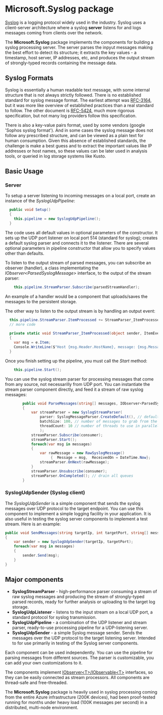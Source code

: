 ﻿# Microsoft.Syslog package

[Syslog](https://en.wikipedia.org/wiki/Syslog) is a logging protocol widely used in the industry. Syslog uses a client-server architecture where a syslog **server** listens for and logs messages coming from clients over the network.

The **Microsoft.Syslog** package implements the components for building a syslog processing server. The server parses the inpyut messages making the best effort to detect its structure; it extracts the key values - a timestamp, host server, IP addresses, etc, and produces the output stream of strongly-typed records containing the message data. 

## Syslog Formats
Syslog is essentially a human readable text message, with some internal structure that is not always strictly followed. There is no established standard for syslog message format. The earliest attempt was [RFC-3164](https://tools.ietf.org/html/rfc3164), but it was more like overview of established practices than a real standard to follow. The other document is [RFC-5424](https://tools.ietf.org/html/rfc5424), much more rigorous specification, but not many log providers follow this specification.

There is also a key-value pairs format, used by some vendors (google 'Sophos syslog format'). And in some cases the syslog message does not follow any prescribed structure, and can be viewed as a plain text for human consumption.
Given this absence of established standards, the challenge is make a best guess and to extract the important values like IP addresses or host names, so these values can be later used in analysis tools, or queried in log storage systems like Kusto. 

## Basic Usage 
### Server 

To setup a server listening to incoming messages on a local port, create an instance of the *SyslogUdpPipeline*: 
```csharp
  public void Setup() 
  {
    this.pipeline = new SyslogUdpPipeline();
  }
```

The code uses all default values in optional parameters of the constructor. It sets up the UDP port listener on local port 514 (standard for syslog); creates a default syslog parser and connects it to the listener. There are several optional parameters in pipeline constructor that allow you to specify values other than defaults. 
  
To listen to the output stream of parsed messages, you can subscribe an observer (handler), a class implementating the *IObserver\<ParsedSyslogMessage\>* interface, to the output of the stream parser:  

```csharp
	this.pipeline.StreamParser.Subscribe(parsedStreamHandler);
```

An example of a handler would be a component that uploads/saves the messages to the persistent storage. 

The other way to listen to the output stream is by handling an output event:  
 
```csharp
  this.pipeline.StreamParser.ItemProcessed += StreamParser_ItemProcessed;
  // more code       
  
  private static void StreamParser_ItemProcessed(object sender, ItemEventArgs<ParsedSyslogMessage> e)
  {
	var msg = e.Item;
	Console.WriteLine($"Host {msg.Header.HostName}, message: {msg.Message}");
  }
```

Once you finish setting up the pipeline, you must call the *Start* method:
 
```csharp
    this.pipeline.Start(); 
```

You can use the syslog stream parser for processing messages that come from any source, not necessarilly from UDP port. You can instantiate the stream parser component directly, and feed it a stream of raw syslog messages: 
 
```csharp
        public void ParseMessages(string[] messages, IObserver<ParsedSyslogMessage> consumer)
        {
            var streamParser = new SyslogStreamParser(
                parser: SyslogMessageParser.CreateDefault(), // default message parser, you can customize it
                batchSize: 100, // number of messages to grab from the input queue, per thread
                threadCount: 10 // number of threads to use in parallel parsing
                );
            streamParser.Subscribe(consumer); 
            streamParser.Start();
            foreach(var msg in messages)
            {
                var rawMessage = new RawSyslogMessage()
                     {  Message = msg,  ReceivedOn = DateTime.Now};
                streamParser.OnNext(rawMessage);
            }
            streamParser.Unsubscribe(consumer); 
            streamParser.OnCompleted(); // drain all queues
        }
```

### SyslogUdpSender (Syslog client)
The *SyslogUdpSender* is a simple component that sends the syslog messages over UDP protocol to the target endpoint. You can use this component to implement a simple logging  facility in your application. It is also useful in testing the syslog server components to implement a test stream. Here is an example:   

```csharp
public void SendMessages(string targetIp, int targetPort, string[] messages)
{
	var sender = new SyslogUdpSender(targetIp, targetPort); 
	foreach(var msg in messages)
	{
		sender.Send(msg); 
	}
}
```

## Major components

* **SyslogStreamParser** - high-performance parser consuming a stream of raw syslog messages and producing the stream of strongly-typed parsed records, ready for further analysis or uploading to the target log storage.
* **SyslogUdpListener** - listens to the input stream on a local UDP port, a standard protocol for syslog transmission.
* **SyslogUdpPipeline** - a combination of the UDP listener and stream parser, ready-to-use processing pipeline for a UDP-listening server.
* **SyslogUdpSender** - a simple Syslog message sender. Sends the messages over the UDP protocol to the target listening server. Intended to for use primarily in testing of the Syslog server components. 

Each component can be used independently. You can use the pipeline for parsing messages from different sources. The parser is customizable, you can add your own customizations to it.  

The components implement [IObserver\<T\>/IObservable\<T\>](https://docs.microsoft.com/en-us/dotnet/api/system.iobserver-1) interfaces, so they can be easily connected as stream processors. All components are thread-safe and free-threaded.

The **Microsoft.Syslog** package is heavily used in syslog processing coming from the entire Azure infrastructure (200K devices), had been proof-tested running for months under heavy load (100K messages per second) in a distributed, multi-node environment.  


